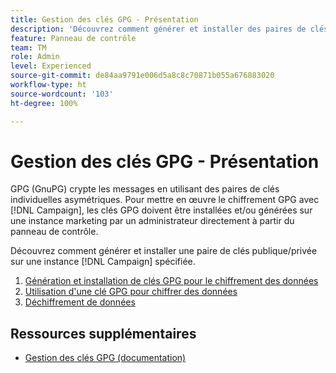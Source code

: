 ```yaml
---
title: Gestion des clés GPG - Présentation
description: 'Découvrez comment générer et installer des paires de clés publiques/privées sur une instance  [!DNL Campaign] spécifiée. '
feature: Panneau de contrôle
team: TM
role: Admin
level: Experienced
source-git-commit: de84aa9791e006d5a8c8c70871b055a676883020
workflow-type: ht
source-wordcount: '103'
ht-degree: 100%

---
```


# Gestion des clés GPG - Présentation

GPG (GnuPG) crypte les messages en utilisant des paires de clés individuelles asymétriques. Pour mettre en œuvre le chiffrement GPG avec [!DNL Campaign], les clés GPG doivent être installées et/ou générées sur une instance marketing par un administrateur directement à partir du panneau de contrôle.

Découvrez comment générer et installer une paire de clés publique/privée sur une instance [!DNL Campaign] spécifiée.

1. [Génération et installation de clés GPG pour le chiffrement des données](./generate-and-install-gpg-keys.md)
2. [Utilisation d&#39;une clé GPG pour chiffrer des données](./use-a-gpg-key-to-encrypt-data.md)
3. [Déchiffrement de données](./decrypt-data.md)

## Ressources supplémentaires

* [Gestion des clés GPG (documentation)](https://experienceleague.adobe.com/docs/control-panel/using/instances-settings/gpg-keys-management.html?lang=fr)
